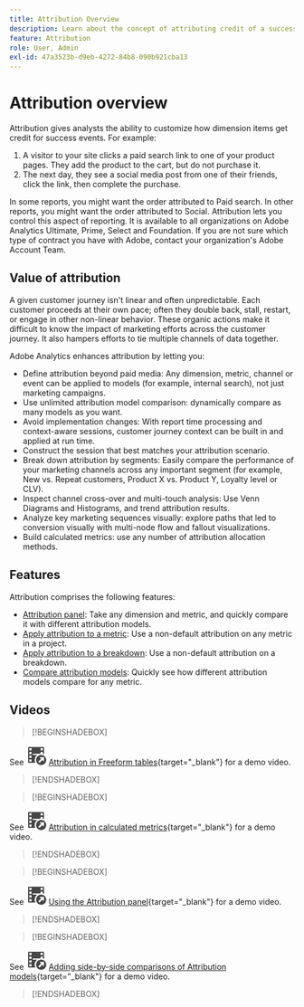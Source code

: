 ```yaml
---
title: Attribution Overview
description: Learn about the concept of attributing credit of a success event to multiple dimension items.
feature: Attribution
role: User, Admin
exl-id: 47a3523b-d9eb-4272-84b8-090b921cba13
---
```

# Attribution overview

Attribution gives analysts the ability to customize how dimension items get credit for success events. For example:

1. A visitor to your site clicks a paid search link to one of your product pages. They add the product to the cart, but do not purchase it.
2. The next day, they see a social media post from one of their friends, click the link, then complete the purchase.

In some reports, you might want the order attributed to Paid search. In other reports, you might want the order attributed to Social. Attribution lets you control this aspect of reporting. It is available to all organizations on Adobe Analytics Ultimate, Prime, Select and Foundation. If you are not sure which type of contract you have with Adobe, contact your organization's Adobe Account Team.

## Value of attribution

A given customer journey isn't linear and often unpredictable. Each customer proceeds at their own pace; often they double back, stall, restart, or engage in other non-linear behavior. These organic actions make it difficult to know the impact of marketing efforts across the customer journey. It also hampers efforts to tie multiple channels of data together.

<!--
![Attribution problem](assets/attribution_iq_problem.png)
-->

Adobe Analytics enhances attribution by letting you:

* Define attribution beyond paid media: Any dimension, metric, channel or event can be applied to models (for example, internal search), not just marketing campaigns.
* Use unlimited attribution model comparison: dynamically compare as many models as you want.
* Avoid implementation changes: With report time processing and context-aware sessions, customer journey context can be built in and applied at run time.
* Construct the session that best matches your attribution scenario.
* Break down attribution by segments: Easily compare the performance of your marketing channels across any important segment (for example, New vs. Repeat customers, Product X vs. Product Y, Loyalty level or CLV).
* Inspect channel cross-over and multi-touch analysis: Use Venn Diagrams and Histograms, and trend attribution results.
* Analyze key marketing sequences visually: explore paths that led to conversion visually with multi-node flow and fallout visualizations.
* Build calculated metrics: use any number of attribution allocation methods.

## Features

Attribution comprises the following features:

* [Attribution panel](/help/analysis-workspace/c-panels/attribution.md): Take any dimension and metric, and quickly compare it with different attribution models.
* [Apply attribution to a metric](/help/analysis-workspace/visualizations/freeform-table/column-row-settings/column-settings.md): Use a non-default attribution on any metric in a project.
* [Apply attribution to a breakdown](/help/components/dimensions/t-breakdown-fa.md#apply-attribution-models-to-breakdowns): Use a non-default attribution on a breakdown. 
* [Compare attribution models](/help/components/apply-create-metrics.md#compare-metrics-with-different-attribution-models): Quickly see how different attribution models compare for any metric.

## Videos


>[!BEGINSHADEBOX]

See ![VideoCheckedOut](/help/assets/icons/VideoCheckedOut.svg) [Attribution in Freeform tables](https://video.tv.adobe.com/v/23136?quality=12&learn=on){target="_blank"} for a demo video.

>[!ENDSHADEBOX]


>[!BEGINSHADEBOX]

See ![VideoCheckedOut](/help/assets/icons/VideoCheckedOut.svg) [Attribution in calculated metrics](https://video.tv.adobe.com/v/23140?quality=12&learn=on){target="_blank"} for a demo video.

>[!ENDSHADEBOX]


>[!BEGINSHADEBOX]

See ![VideoCheckedOut](/help/assets/icons/VideoCheckedOut.svg) [Using the Attribution panel](https://video.tv.adobe.com/v/23139?quality=12&learn=on){target="_blank"} for a demo video.

>[!ENDSHADEBOX]


>[!BEGINSHADEBOX]

See ![VideoCheckedOut](/help/assets/icons/VideoCheckedOut.svg) [Adding side-by-side comparisons of Attribution models](https://video.tv.adobe.com/v/23651?quality=12&learn=on){target="_blank"} for a demo video.

>[!ENDSHADEBOX]

